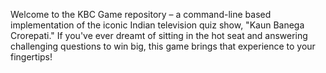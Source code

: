 Welcome to the KBC Game repository – a command-line based implementation of the iconic Indian television quiz show, "Kaun Banega Crorepati." If you've ever dreamt of sitting in the hot seat and answering challenging questions to win big, this game brings that experience to your fingertips!
